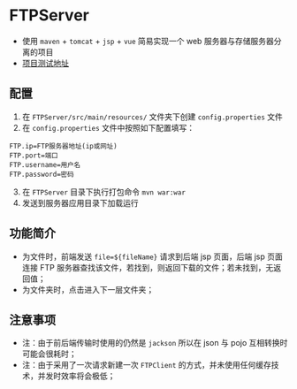 # FTPServer

- 使用 `maven` + `tomcat` + `jsp` + `vue` 简易实现一个 web 服务器与存储服务器分离的项目
- [项目测试地址](http://122.51.77.15/)

## 配置

1. 在 `FTPServer/src/main/resources/` 文件夹下创建 `config.properties` 文件
2. 在 `config.properties` 文件中按照如下配置填写：

```properties
FTP.ip=FTP服务器地址(ip或网址)
FTP.port=端口
FTP.username=用户名
FTP.password=密码
```

3. 在 `FTPServer` 目录下执行打包命令 `mvn war:war`
4. 发送到服务器应用目录下加载运行

## 功能简介

- 为文件时，前端发送 `file=${fileName}` 请求到后端 jsp 页面，后端 jsp 页面连接 FTP 服务器查找该文件，若找到，则返回下载的文件；若未找到，无返回值；
- 为文件夹时，点击进入下一层文件夹；

## 注意事项

- 注：由于前后端传输时使用的仍然是 `jackson` 所以在 json 与 pojo 互相转换时可能会很耗时；
- 注：由于采用了一次请求新建一次 `FTPClient` 的方式，并未使用任何缓存技术，并发时效率将会极低；
